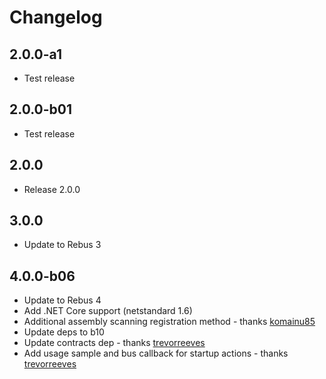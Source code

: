 # Changelog

## 2.0.0-a1

* Test release

## 2.0.0-b01

* Test release

## 2.0.0

* Release 2.0.0

## 3.0.0

* Update to Rebus 3

## 4.0.0-b06

* Update to Rebus 4
* Add .NET Core support (netstandard 1.6)
* Additional assembly scanning registration method - thanks [komainu85]
* Update deps to b10
* Update contracts dep - thanks [trevorreeves]
* Add usage sample and bus callback for startup actions - thanks [trevorreeves]


[komainu85]: https://github.com/komainu85
[trevorreeves]: https://github.com/trevorreeves
